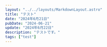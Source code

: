 ```yaml
---
layout: "../../layouts/MarkdownLayout.astro"
title: "テスト"
date: "2024年6月21日"
pubDate: "2024-06-21"
update: "2024年6月22日"
description: "テストです。"
tags: ["test"]
---
```

